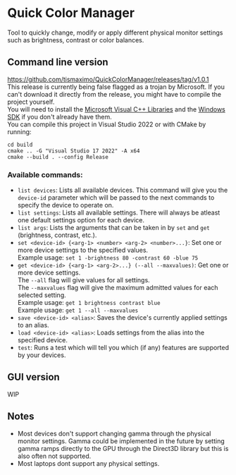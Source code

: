 # Quick Color Manager
Tool to quickly change, modify or apply different physical monitor settings such as brightness, contrast or color balances.
## Command line version  
https://github.com/tismaximo/QuickColorManager/releases/tag/v1.0.1  
This release is currently being false flagged as a trojan by Microsoft. If you can't download it directly from the release, you might have to compile the project yourself.  
You will need to install the [Microsoft Visual C++ Libraries](https://learn.microsoft.com/es-es/cpp/windows/latest-supported-vc-redist?view=msvc-170#latest-supported-redistributable-version) and the [Windows SDK](https://developer.microsoft.com/es-es/windows/downloads/windows-sdk/) if you don't already have them.  
You can compile this project in Visual Studio 2022 or with CMake by running:  
```
cd build  
cmake .. -G "Visual Studio 17 2022" -A x64  
cmake --build . --config Release
```
### Available commands:  
- `list devices`: Lists all available devices. This command will give you the `device-id` parameter which will be passed to the next commands to specify the device to operate on.  
- `list settings`: Lists all available settings. There will always be atleast one default settings option for each device.  
- `list args`: Lists the arguments that can be taken in by `set` and `get` (brightness, contrast, etc.).  
- `set <device-id> {<arg-1> <number> <arg-2> <number>...}`: Set one or more device settings to the specified values.  
Example usage: `set 1 -brightness 80 -contrast 60 -blue 75`  
- `get <device-id> {<arg-1> <arg-2>...} (--all --maxvalues)`: Get one or more device settings.  
The `--all` flag will give values for all settings.  
The `--maxvalues` flag will give the maximum admitted values for each selected setting.  
Example usage: `get 1 brightness contrast blue`  
Example usage: `get 1 --all --maxvalues`
- `save <device-id> <alias>`: Saves the device's currently applied settings to an alias.  
- `load <device-id> <alias>`: Loads settings from the alias into the specified device.
- `test`: Runs a test which will tell you which (if any) features are supported by your devices.
## GUI version
WIP
## Notes
- Most devices don't support changing gamma through the physical monitor settings. Gamma could be implemented in the future by setting gamma ramps directly to the GPU through the Direct3D library but this is also often not supported.  
- Most laptops dont support any physical settings.  
